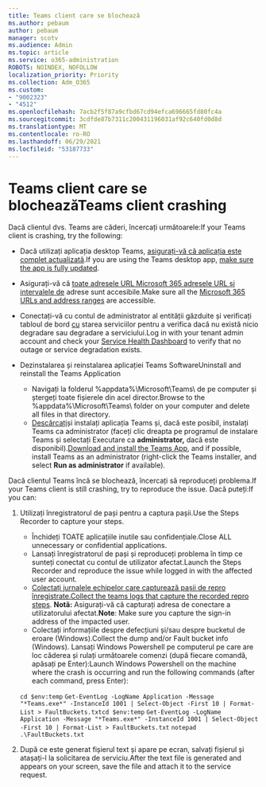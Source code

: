```yaml
---
title: Teams client care se blochează
ms.author: pebaum
author: pebaum
manager: scotv
ms.audience: Admin
ms.topic: article
ms.service: o365-administration
ROBOTS: NOINDEX, NOFOLLOW
localization_priority: Priority
ms.collection: Adm_O365
ms.custom:
- "9002323"
- "4512"
ms.openlocfilehash: 7acb2f5f87a9cfbd67cd94efca696665fd80fc4a
ms.sourcegitcommit: 3cdfde87b7311c200431196031af92c640fd0d8d
ms.translationtype: MT
ms.contentlocale: ro-RO
ms.lasthandoff: 06/29/2021
ms.locfileid: "53187733"
---
```

# <a name="teams-client-crashing"></a><span data-ttu-id="7faaf-102">Teams client care se blochează</span><span class="sxs-lookup"><span data-stu-id="7faaf-102">Teams client crashing</span></span>

<span data-ttu-id="7faaf-103">Dacă clientul dvs. Teams are căderi, încercați următoarele:</span><span class="sxs-lookup"><span data-stu-id="7faaf-103">If your Teams client is crashing, try the following:</span></span>

- <span data-ttu-id="7faaf-104">Dacă utilizați aplicația desktop Teams, [asigurați-vă că aplicația este complet actualizată](https://support.office.com/article/Update-Microsoft-Teams-535a8e4b-45f0-4f6c-8b3d-91bca7a51db1).</span><span class="sxs-lookup"><span data-stu-id="7faaf-104">If you are using the Teams desktop app, [make sure the app is fully updated](https://support.office.com/article/Update-Microsoft-Teams-535a8e4b-45f0-4f6c-8b3d-91bca7a51db1).</span></span>

- <span data-ttu-id="7faaf-105">Asigurați-vă că [toate adresele URL Microsoft 365 adresele URL și intervalele de](/microsoftteams/connectivity-issues) adrese sunt accesibile.</span><span class="sxs-lookup"><span data-stu-id="7faaf-105">Make sure all the [Microsoft 365 URLs and address ranges](/microsoftteams/connectivity-issues) are accessible.</span></span>

- <span data-ttu-id="7faaf-106">Conectați-vă cu contul de administrator al entității găzduite și verificați tabloul de bord [cu](/office365/enterprise/view-service-health) starea serviciilor pentru a verifica dacă nu există nicio degradare sau degradare a serviciului.</span><span class="sxs-lookup"><span data-stu-id="7faaf-106">Log in with your tenant admin account and check your [Service Health Dashboard](/office365/enterprise/view-service-health) to verify that no outage or service degradation exists.</span></span>

- <span data-ttu-id="7faaf-107">Dezinstalarea și reinstalarea aplicației Teams Software</span><span class="sxs-lookup"><span data-stu-id="7faaf-107">Uninstall and reinstall the Teams Application</span></span>
    - <span data-ttu-id="7faaf-108">Navigați la folderul %appdata%\Microsoft\Teams\ de pe computer și ștergeți toate fișierele din acel director.</span><span class="sxs-lookup"><span data-stu-id="7faaf-108">Browse to the %appdata%\Microsoft\Teams\ folder on your computer and delete all files in that directory.</span></span>
    - <span data-ttu-id="7faaf-109">[Descărcați](https://www.microsoft.com/microsoft-teams/download-app)și instalați aplicația Teams și, dacă este posibil, instalați Teams ca administrator (faceți clic dreapta pe programul de instalare Teams și selectați Executare ca **administrator,** dacă este disponibil).</span><span class="sxs-lookup"><span data-stu-id="7faaf-109">[Download and install the Teams App](https://www.microsoft.com/microsoft-teams/download-app), and if possible, install Teams as an administrator (right-click the Teams installer, and select **Run as administrator** if available).</span></span>

<span data-ttu-id="7faaf-110">Dacă clientul Teams încă se blochează, încercați să reproduceți problema.</span><span class="sxs-lookup"><span data-stu-id="7faaf-110">If your Teams client is still crashing, try to reproduce the issue.</span></span> <span data-ttu-id="7faaf-111">Dacă puteți:</span><span class="sxs-lookup"><span data-stu-id="7faaf-111">If you can:</span></span>

1. <span data-ttu-id="7faaf-112">Utilizați înregistratorul de pași pentru a captura pașii.</span><span class="sxs-lookup"><span data-stu-id="7faaf-112">Use the Steps Recorder to capture your steps.</span></span>
    - <span data-ttu-id="7faaf-113">Închideți TOATE aplicațiile inutile sau confidențiale.</span><span class="sxs-lookup"><span data-stu-id="7faaf-113">Close ALL unnecessary or confidential applications.</span></span>
    - <span data-ttu-id="7faaf-114">Lansați înregistratorul de pași și reproduceți problema în timp ce sunteți conectat cu contul de utilizator afectat.</span><span class="sxs-lookup"><span data-stu-id="7faaf-114">Launch the Steps Recorder and reproduce the issue while logged in with the affected user account.</span></span>
    - <span data-ttu-id="7faaf-115">[Colectați jurnalele echipelor care capturează pașii de repro înregistrate.](/microsoftteams/log-files)</span><span class="sxs-lookup"><span data-stu-id="7faaf-115">[Collect the teams logs that capture the recorded repro steps](/microsoftteams/log-files).</span></span> <span data-ttu-id="7faaf-116">**Notă:** Asigurați-vă că capturați adresa de conectare a utilizatorului afectat.</span><span class="sxs-lookup"><span data-stu-id="7faaf-116">**Note**: Make sure you capture the sign-in address of the impacted user.</span></span>
    - <span data-ttu-id="7faaf-117">Colectați informațiile despre defecțiuni și/sau despre bucketul de eroare (Windows).</span><span class="sxs-lookup"><span data-stu-id="7faaf-117">Collect the dump and/or Fault bucket info (Windows).</span></span> <span data-ttu-id="7faaf-118">Lansați Windows Powershell pe computerul pe care are loc căderea și rulați următoarele comenzi (după fiecare comandă, apăsați pe Enter):</span><span class="sxs-lookup"><span data-stu-id="7faaf-118">Launch Windows Powershell on the machine where the crash is occurring and run the following commands (after each command, press Enter):</span></span>

    <span data-ttu-id="7faaf-119">`cd $env:temp` `Get-EventLog -LogName Application -Message "*Teams.exe*" -InstanceId 1001 | Select-Object -First 10 | Format-List > FaultBuckets.txt`</span><span class="sxs-lookup"><span data-stu-id="7faaf-119">`cd $env:temp` `Get-EventLog -LogName Application -Message "*Teams.exe*" -InstanceId 1001 | Select-Object -First 10 | Format-List > FaultBuckets.txt`</span></span>
    `notepad .\FaultBuckets.txt`
    
2. <span data-ttu-id="7faaf-120">După ce este generat fișierul text și apare pe ecran, salvați fișierul și atașați-l la solicitarea de serviciu.</span><span class="sxs-lookup"><span data-stu-id="7faaf-120">After the text file is generated and appears on your screen, save the file and attach it to the service request.</span></span> 
